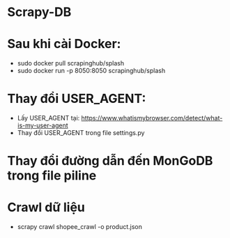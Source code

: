 # Scrapy-DB
# Sau khi cài Docker:
  + sudo docker pull scrapinghub/splash
  + sudo docker run -p 8050:8050 scrapinghub/splash
# Thay đổi USER_AGENT:
  + Lấy USER_AGENT tại: https://www.whatismybrowser.com/detect/what-is-my-user-agent
  + Thay đổi USER_AGENT trong file settings.py
# Thay đổi đường dẫn đến MonGoDB trong file piline
# Crawl dữ liệu
  + scrapy crawl shopee_crawl -o product.json
